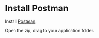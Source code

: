 # Install Postman

Install [Postman](https://www.getpostman.com/downloads/). 

Open the zip, drag to your application folder.

